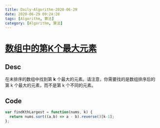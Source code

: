 ```yaml
---
title: Daily-Algorithm-2020-06-29
date: 2020-06-29 09:24:28
tags: [Algorithm, 算法]
category: [Algorithm, 算法]
---
```


# [数组中的第K个最大元素](https://leetcode-cn.com/problems/kth-largest-element-in-an-array/)

## Desc

在未排序的数组中找到第 **k** 个最大的元素。请注意，你需要找的是数组排序后的第 k 个最大的元素，而不是第 k 个不同的元素。

## Code

```js
var findKthLargest = function(nums, k) {
  return nums.sort((a,b) => a - b).reverse()[k-1];
};
```

